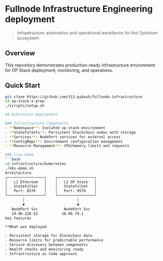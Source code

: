 # Fullnode Infrastructure Engineering deployment

> Infrastructure automation and operational excellence for the Optimism ecosystem

## Overview
This repository demonstrates production-ready infrastructure environment for OP Stack deployment, monitoring, and operations.

## Quick Start
```bash
git clone https://github.com/t12-pybash/fullnode-infrastructure
cd op-stack-x-prep
./scripts/setup.sh

## Kubernetes Deployment

### Infrastructure Components
- **Namespace**: Isolated op-stack environment
- **StatefulSets**: Persistent blockchain nodes with storage
- **Services**: NodePort services for external access
- **ConfigMaps**: Environment configuration management
- **Resource Management**: CPU/memory limits and requests

### Live Demo
```bash
cd infrastructure/kubernetes
./k8s-demo.sh
Architecture
┌─────────────────┐    ┌─────────────────┐
│   L1 Ethereum   │    │   L2 OP Stack   │
│   StatefulSet   │    │   StatefulSet   │
│   Port: 8570    │    │   Port: 9570    │
└─────────────────┘    └─────────────────┘
        │                        │
        ▼                        ▼
   NodePort Svc            NodePort Svc
   10.96.226.52           10.96.79.1
Key Features

**What was deployed

- Persistent storage for blockchain data
- Resource limits for predictable performance
- Service discovery between components
- Health checks and monitoring ready
- Infrastructure as Code approach

